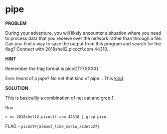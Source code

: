# pipe

__PROBLEM__

During your adventure, you will likely encounter a situation where you need to process data that you receive over the network rather than through a file. Can you find a way to save the output from this program and search for the flag? Connect with 2018shell2.picoctf.com 44310.

__HINT__

Remember the flag format is picoCTF{XXXX}

Ever heard of a pipe? No not that kind of pipe... This [kind](http://www.linfo.org/pipes.html)

__SOLUTION__

This is basicallly a combination of [net cat](../net%20cat/) and [grep 1](../grep%201).

Run
```
> nc 2018shell2.picoctf.com 44310 | grep pico
```

FLAG - `picoCTF{almost_like_mario_a13e5b27}`
